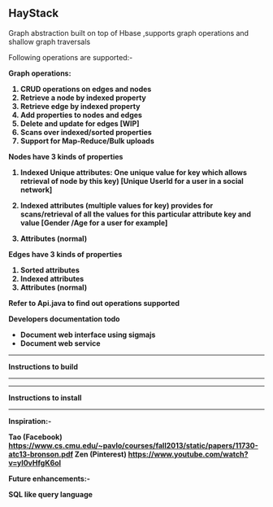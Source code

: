 

HayStack
---

Graph abstraction built on top of Hbase
,supports graph operations and shallow graph traversals

Following operations are supported:-

<b>Graph operations:

1. CRUD operations on edges and nodes
2. Retrieve a node by indexed property
3. Retrieve edge by indexed property
4. Add properties to nodes and edges
5. Delete and update for edges [WIP]
6. Scans over indexed/sorted properties
7. Support for Map-Reduce/Bulk uploads


<b>Nodes have 3 kinds of properties

1. Indexed Unique attributes: One unique value for key which allows retrieval of node by  this key) [Unique UserId for a user in a social network]

2. Indexed attributes (multiple values for key) provides for scans/retrieval of all the values for this particular attribute key and value [Gender /Age for a user for example]

3. Attributes (normal)

<b>Edges have 3 kinds of properties

1. Sorted attributes
2. Indexed attributes
3. Attributes (normal)

Refer to Api.java to find out operations supported


Developers documentation todo

* Document web interface using sigmajs
* Document web service




_____________________________________
Instructions to build
_____________________________________





_____________________________________
Instructions to install
_____________________________________


Inspiration:-

Tao (Facebook)
https://www.cs.cmu.edu/~pavlo/courses/fall2013/static/papers/11730-atc13-bronson.pdf
Zen (Pinterest)
https://www.youtube.com/watch?v=yI0vHfgK6oI


Future enhancements:-

SQL like query language
